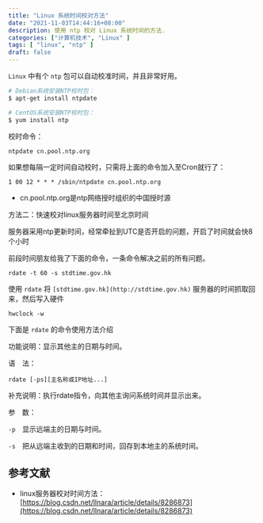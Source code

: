 ```yaml
---
title: "Linux 系统时间校对方法"
date: "2021-11-03T14:44:16+08:00"
description: 使用 ntp 校对 Linux 系统时间的方法.
categories: ["计算机技术", "Linux" ]
tags: [ "linux", "ntp" ]
draft: false
---
```


`Linux` 中有个 `ntp` 包可以自动校准时间，并且非常好用。

```bash
# Debian系统安装NTP校时包：
$ apt-get install ntpdate

# CentOS系统安装NTP校时包：
$ yum install ntp
```

校时命令：

`ntpdate cn.pool.ntp.org`

如果想每隔一定时间自动校时，只需将上面的命令加入至Cron就行了：

`1 00 12 * * * /sbin/ntpdate cn.pool.ntp.org`

- cn.pool.ntp.org是ntp网络授时组织的中国授时源

方法二：快速校对linux服务器时间至北京时间

服务器采用ntp更新时间，经常牵扯到UTC是否开启的问题，开启了时间就会快8个小时

前段时间朋友给我了下面的命令，一条命令解决之前的所有问题。 

`rdate -t 60 -s stdtime.gov.hk`

使用 `rdate` 将 `[stdtime.gov.hk](http://stdtime.gov.hk)` 服务器的时间抓取回来，然后写入硬件 

`hwclock -w`

下面是 `rdate` 的命令使用方法介绍 

功能说明：显示其他主的日期与时间。 

语　法：

`rdate [-ps][主名称或IP地址...]`

补充说明：执行rdate指令，向其他主询问系统时间并显示出来。 

参　数： 

`-p`　显示远端主的日期与时间。 

`-s`　把从远端主收到的日期和时间，回存到本地主的系统时间。

## 参考文献

- linux服务器校对时间方法：[https://blog.csdn.net/llnara/article/details/8286873](https://blog.csdn.net/llnara/article/details/8286873)
